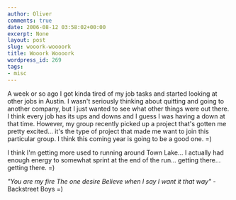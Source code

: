 ```yaml
---
author: Oliver
comments: true
date: 2006-08-12 03:58:02+00:00
excerpt: None
layout: post
slug: wooork-woooork
title: Wooork Woooork
wordpress_id: 269
tags:
- misc
---
```


A week or so ago I got kinda tired of my job tasks and started looking at other jobs in Austin.  I wasn't seriously thinking about quitting and going to another company, but I just wanted to see what other things were out there.  I think every job has its ups and downs and I guess I was having a down at that time.  However, my group recently picked up a project that's gotten me pretty excited... it's the type of project that made me want to join this particular group.  I think this coming year is going to be a good one. =)

I think I'm getting more used to running around Town Lake... I actually had enough energy to somewhat sprint at the end of the run... getting there... getting there. =)

<i>"You are my fire
The one desire
Believe when I say
I want it that way"</i> - Backstreet Boys =)
